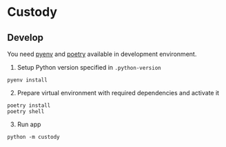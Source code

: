 # Custody

## Develop

You need [pyenv](https://github.com/pyenv/pyenv) and [poetry](https://python-poetry.org/) available in development environment.

1. Setup Python version specified in `.python-version`

```console
pyenv install
```

2. Prepare virtual environment with required dependencies and activate it

```console
poetry install
poetry shell
```

3. Run app

```console
python -m custody
```

